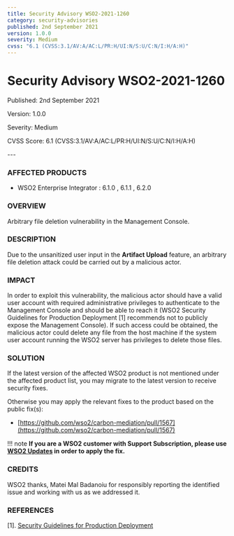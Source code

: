 ```yaml
---
title: Security Advisory WSO2-2021-1260
category: security-advisories
published: 2nd September 2021
version: 1.0.0
severity: Medium
cvss: "6.1 (CVSS:3.1/AV:A/AC:L/PR:H/UI:N/S:U/C:N/I:H/A:H)"
---
```


# Security Advisory WSO2-2021-1260

<p class="doc-info">Published: 2nd September 2021</p>
<p class="doc-info">Version: 1.0.0</p>
<p class="doc-info">Severity: Medium</p>
<p class="doc-info">CVSS Score: 6.1 (CVSS:3.1/AV:A/AC:L/PR:H/UI:N/S:U/C:N/I:H/A:H)</p>
---

### AFFECTED PRODUCTS
* WSO2 Enterprise Integrator : 6.1.0 , 6.1.1 , 6.2.0


### OVERVIEW
Arbitrary file deletion vulnerability in the Management Console.


### DESCRIPTION
Due to the unsanitized user input in the **Artifact Upload** feature, an arbitrary file deletion attack could be carried out by a malicious actor.


### IMPACT
In order to exploit this vulnerability, the malicious actor should have a valid user account with required administrative privileges to authenticate to the Management Console and should be able to reach it (WSO2 Security Guidelines for Production Deployment [1] recommends not to publicly expose the Management Console). If such access could be obtained, the malicious actor could delete any file from the host machine if the system user account running the WSO2 server has privileges to delete those files.


### SOLUTION
If the latest version of the affected WSO2 product is not mentioned under the affected product list, you may migrate to the latest version to receive security fixes.

Otherwise you may apply the relevant fixes to the product based on the public fix(s):

* [https://github.com/wso2/carbon-mediation/pull/1567](https://github.com/wso2/carbon-mediation/pull/1567)


!!! note
    **If you are a WSO2 customer with Support Subscription, please use [WSO2 Updates](https://wso2.com/updates/) in order to apply the fix.**


### CREDITS
WSO2 thanks, Matei Mal Badanoiu for responsibly reporting the identified issue and working with us as we addressed it.


### REFERENCES
[1]. [Security Guidelines for Production Deployment](https://docs.wso2.com/display/Security/Security+Guidelines+for+Production+Deployment)